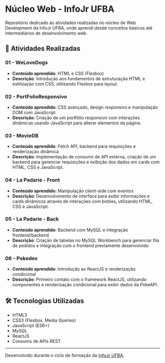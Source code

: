 # Núcleo Web - InfoJr UFBA

Repositório dedicado às atividades realizadas no núcleo de Web Development da InfoJr UFBA, onde aprendi desde conceitos básicos até intermediários de desenvolvimento web.

## 🚀 Atividades Realizadas

### 01 - WeLoveDogs
- **Conteúdo aprendido**: HTML e CSS (Flexbox)
- **Descrição**: Introdução aos fundamentos de estruturação HTML e estilização com CSS, utilizando Flexbox para layout.

### 02 - PortFolioResponsivo
- **Conteúdo aprendido**: CSS avançado, design responsivo e manipulação DOM com JavaScript
- **Descrição**: Criação de um portfólio responsivo com interações dinâmicas usando JavaScript para alterar elementos da página.

### 03 - MovieDB
- **Conteúdo aprendido**: Fetch API, backend para requisições e renderização dinâmica
- **Descrição**: Implementação de consumo de API externa, criação de um backend para gerenciar requisições e exibição dos dados em cards com HTML, CSS e JavaScript.

### 04 - La Padarie - Front
- **Conteúdo aprendido**: Manipulação client-side com eventos
- **Descrição**: Desenvolvimento de interface para exibir informações e cards dinâmicos através de interações com botões, utilizando HTML, CSS e JavaScript.

### 05 - La Padarie - Back
- **Conteúdo aprendido**: Backend com MySQL e integração frontend/backend
- **Descrição**: Criação de tabelas no MySQL Workbench para gerenciar fila de pedidos e integração com o frontend previamente desenvolvido.

### 06 - Pokedex
- **Conteúdo aprendido**: Introdução ao ReactJS e renderização condicional
- **Descrição**: Primeiro contato com o framework ReactJS, utilizando componentes e renderização condicional para exibir dados da PokeAPI.

## 🛠 Tecnologias Utilizadas
- HTML5
- CSS3 (Flexbox, Media Queries)
- JavaScript (ES6+)
- MySQL
- ReactJS
- Consumo de APIs REST

---

Desenvolvido durante o ciclo de formação da [InfoJr UFBA](https://www.instagram.com/infojrufba/).
